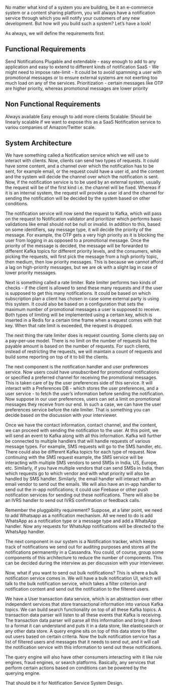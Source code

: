 No matter what kind of a system you are building, be it an e-commerce system or a content sharing platform, you will always have a notification service through which you will notify your customers of any new development. But how will you build such a system? Let’s have a look!

As always, we will define the requirements first.

## Functional Requirements

Send Notifications
Plugable and extendable - easy enough to add to any application and easy to extend to different kinds of notification
SaaS - We might need to impose rate-limit - It could be to avoid spamming a user with promotional messages or to ensure external systems are not exerting too much load on any of the services.
Prioritization - certain messages like OTP are higher priority, whereas promotional messages are lower priority

## Non Functional Requirements

Always available
Easy enough to add more clients
Scalable: Should be linearly scalable if we want to expose this as a SaaS Notification service to variou companies of Amazon/Twitter scale.

## System Architecture

We have something called a Notification service which we will use to interact with clients. Now, clients can send two types of requests. It could have some content, and a channel over which the notification has to be sent, for example email, or the request could have a user id, and the content and the system will decide the channel over which the notification is sent. Now, if the notification service is to be used by an external system, usually the request will be of the first kind i.e. the channel will be fixed. Whereas if it is an internal system, the request will provide a user id and the channel for sending the notification will be decided by the system based on other conditions.

The notification service will now send the request to Kafka, which will pass on the request to Notification validator and prioritizer which performs basic validations like email should not be null or invalid. In addition to this, based on some identifiers, say message type, it will decide the priority of the message. For example, the OTP gets a very high priority as it is blocking the user from logging in as opposed to a promotional message. Once the priority of the message is decided, the message will be forwarded to different Kafka topics for different priority levels, and the consumers, while picking the requests, will first pick the message from a high priority topic, then medium, then low priority messages. This is because we cannot afford a lag on high-priority messages, but we are ok with a slight lag in case of lower priority messages.

Next is something called a rate limiter. Rate limiter performs two kinds of checks - if the client is allowed to send these many requests and if the user is supposed to get this many notifications. It could be based on which subscription plan a client has chosen in case some external party is using this system. It could also be based on a configuration that sets the maximum number of promotional messages a user is supposed to receive. Both types of limiting will be implemented using a certain key, which is inserted in a Redis for a certain time frame when a request comes with that key. When that rate limit is exceeded, the request is dropped.

The next thing the rate limiter does is request counting. Some clients pay on a pay-per-use model. There is no limit on the number of requests but the payable amount is based on the number of requests. For such clients, instead of restricting the requests, we will maintain a count of requests and build some reporting on top of it to bill the clients.

The next component is the notification handler and user preferences service. Now users could have unsubscribed for promotional notifications or specified a preferred channel for receiving the promotional messages. This is taken care of by the user preferences side of this service. It will interact with a Preferences DB - which stores the user preferences, and a user service - to fetch the user’s information before sending the notification. Now suppose in our user preferences, users can set a limit on promotional messages they receive from our end. In such a case, we can have the user preferences service before the rate limiter. That is something you can decide based on the discussion with your interviewer.

Once we have the contact information, contact channel, and the content, we can proceed with sending the notification to the user. At this point, we will send an event to Kafka along with all this information. Kafka will further be connected to multiple handlers that will handle requests of various message types. For example, SMS requests will go to the SMS handler, etc. There could also be different Kafka topics for each type of request. Now continuing with the SMS request example, the SMS service will be interacting with multiple SMS vendors to send SMSs in India, US, Europe, etc. Similarly, if you have multiple vendors that can send SMSs in India, then which requests go to which vendor and with what priority will also be handled by SMS handler. Similarly, the email handler will interact with an email vendor to send out the emails. We will also have an in-app handler to send out the in-app notifications; it could use Firebase or other push notification services for sending out these notifications. There will also be an IVRS handler to send out IVRS confirmation or feedback calls.

Remember the pluggability requirement? Suppose, at a later point, we need to add Whatsapp as a notification mechanism. All we need to do is add WhatsApp as a notification type or a message type and add a WhatsApp handler. Now any requests for WhatsApp notifications will be directed to the WhatsApp handler.

The next component in our system is a Notification tracker, which keeps track of notifications we send out for auditing purposes and stores all the notifications permanently in a Cassandra. You could, of course, group some components of this architecture to reduce the number of components. This can be decided during the interview as per discussion with your interviewer.

Now, what if you want to send out bulk notifications? This is where a bulk notification service comes in. We will have a bulk notification UI, which will talk to the bulk notification service, which takes a filter criterion and notification content and send out the notification to the filtered users.

We have a User transaction data service, which is an abstraction over other independent services that store transactional information into various Kafka topics. We can build search functionality on top of all these Kafka topics. A transaction data parser will listen to all these events that Kafka is receiving. The transaction data parser will parse all this information and bring it down to a format it can understand and puts it in a data store, like elasticsearch or any other data store. A query engine sits on top of this data store to filter out users based on certain criteria. Now the bulk notification service has a list of filtered users and messages that it needs to send out, and it will call the notification service with this information to send out these notifications.

The query engine will also have other consumers interacting with it like rule engines, fraud engines, or search platforms. Basically, any services that perform certain actions based on conditions can be powered by the querying engine.

That should be it for Notification Service System Design.
